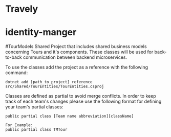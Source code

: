 # Travely
# identity-manger

#TourModels
Shared Project that includes shared business models concerning Tours and it's components. These classes will be used for back-to-back communication between backend microservices.

To use the classes add the project as a reference with the following command:
```
dotnet add [path_to_project] reference src/Shared/TourEntities/TourEntities.csproj
```
Classes are defined as partial to avoid merge conflicts. In order to keep track of each team's changes please use the following format for defining your team's partial classes:
```
public partial class [Team name abbreviation][className]

For Example:
public partial class TMTour
```
